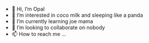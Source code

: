 - 👋 Hi, I’m Opal
- 👀 I’m interested in coco milk and sleeping like a panda
- 🌱 I’m currently learning joe mama
- 💞️ I’m looking to collaborate on nobody
- 📫 How to reach me ...

<!---
Kleh-26/Kleh-26 is a ✨ special ✨ repository because its `README.md` (this file) appears on your GitHub profile.
You can click the Preview link to take a look at your changes.
--->
